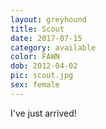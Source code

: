 ```yaml
---
layout: greyhound
title: Scout
date: 2017-07-15
category: available
color: FAWN
dob: 2012-04-02
pic: scout.jpg
sex: female
---
```


I've just arrived!
